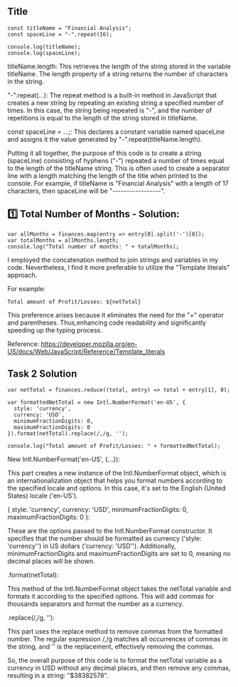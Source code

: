 ## Title

```
const titleName = "Financial Analysis";
const spaceLine = "-".repeat(16);

console.log(titleName);
console.log(spaceLine);
```

titleName.length: This retrieves the length of the string stored in the variable titleName. The length property of a string returns the number of characters in the string.

"-".repeat(...): The repeat method is a built-in method in JavaScript that creates a new string by repeating an existing string a specified number of times. In this case, the string being repeated is "-", and the number of repetitions is equal to the length of the string stored in titleName.

const spaceLine = ...;: This declares a constant variable named spaceLine and assigns it the value generated by "-".repeat(titleName.length).

Putting it all together, the purpose of this code is to create a string (spaceLine) consisting of hyphens ("-") repeated a number of times equal to the length of the titleName string. This is often used to create a separator line with a length matching the length of the title when printed to the console. For example, if titleName is "Financial Analysis" with a length of 17 characters, then spaceLine will be "-----------------".

## 1️⃣ Total Number of Months - Solution:

```
var allMonths = finances.map(entry => entry[0].split('-')[0]);
var totalMonths = allMonths.length;
console.log("Total number of months: " + totalMonths);
```

I employed the concatenation method to join strings and variables in my code. Nevertheless, I find it more preferable to utilize the "Template literals" approach.

For example:

` Total amount of Profit/Losses: ${netTotal} `

This preference arises because it eliminates the need for the "+" operator and parentheses. Thus,enhancing code readability and significantly speeding up the typing process.

Reference: https://developer.mozilla.org/en-US/docs/Web/JavaScript/Reference/Template_literals


## Task 2 Solution

```
var netTotal = finances.reduce((total, entry) => total + entry[1], 0);

var formattedNetTotal = new Intl.NumberFormat('en-US', {
  style: 'currency',
  currency: 'USD',
  minimumFractionDigits: 0,
  maximumFractionDigits: 0
}).format(netTotal).replace(/,/g, '');

console.log("Total amount of Profit/Losses: " + formattedNetTotal);

```

New Intl.NumberFormat('en-US', {...}): 

This part creates a new instance of the Intl.NumberFormat object, which is an internationalization object that helps you format numbers according to the specified locale and options. In this case, it's set to the English (United States) locale ('en-US').

{ style: 'currency', 
currency: 'USD', 
minimumFractionDigits: 0, 
maximumFractionDigits: 0 }: 

These are the options passed to the Intl.NumberFormat constructor. It specifies that the number should be formatted as currency ('style: 'currency'') in US dollars ('currency: 'USD''). Additionally, minimumFractionDigits and maximumFractionDigits are set to 0, meaning no decimal places will be shown.

.format(netTotal): 

This method of the Intl.NumberFormat object takes the netTotal variable and formats it according to the specified options. This will add commas for thousands separators and format the number as a currency.

.replace(/,/g, ''): 

This part uses the replace method to remove commas from the formatted number. The regular expression /,/g matches all occurrences of commas in the string, and '' is the replacement, effectively removing the commas.

So, the overall purpose of this code is to format the netTotal variable as a currency in USD without any decimal places, and then remove any commas, resulting in a string: "$38382578".
